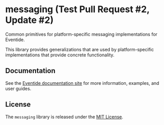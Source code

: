 # messaging (Test Pull Request #2, Update #2)

Common primitives for platform-specific messaging implementations for Eventide.

This library provides generalizations that are used by platform-specific implementations that provide concrete functionality.

## Documentation

See the [Eventide documentation site](http://docs.eventide-project.org) for more information, examples, and user guides.

## License

The `messaging` library is released under the [MIT License](https://github.com/eventide-project/messaging/blob/master/MIT-License.txt).
